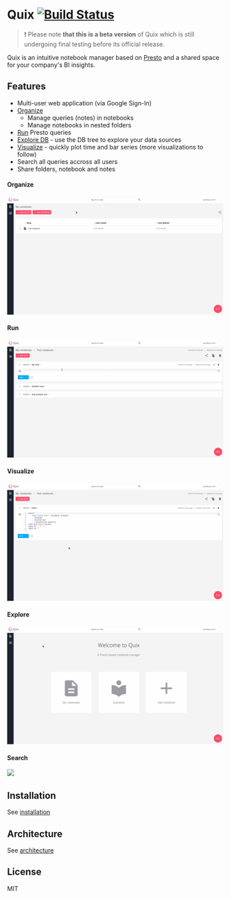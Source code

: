 # Quix [![Build Status](https://travis-ci.com/wix/quix.svg?branch=master)](https://travis-ci.com/wix/quix)

> :exclamation: Please note **that this is a beta version** of Quix which is still undergoing final testing before its official release.


Quix is an intuitive notebook manager based on [Presto](https://github.com/prestosql/presto) and a shared space for your company's BI insights.

## Features
- Multi-user web application (via Google Sign-In)
- [Organize](#Organize)
  - Manage queries (notes) in notebooks
  - Manage notebooks in nested folders
- [Run](#Run) Presto queries 
- [Explore DB](#Explore) - use the DB tree to explore your data sources
- [Visualize](#Visualize) - quickly plot time and bar series (more visualizations to follow)
- Search all queries accross all users
- Share folders, notebook and notes


#### Organize
![](docs/screens/management.gif)

#### Run
![](docs/screens/presto.gif)

#### Visualize
![](docs/screens/chart.gif)

#### Explore
![](docs/screens/db.gif)

#### Search
![](docs/screens/search.gif)


## Installation
See [installation](docs/docs/installation.md)

## Architecture
See [architecture](docs/docs/architecture.md)

## License
MIT
